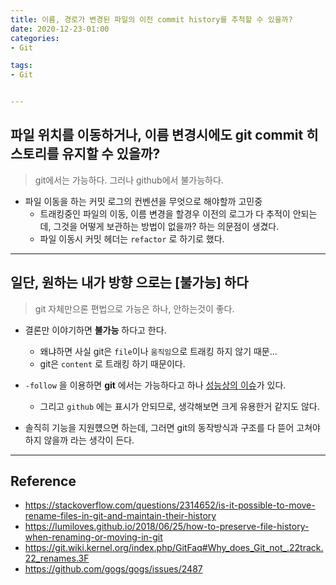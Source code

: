```yaml
---
title: 이름, 경로가 변경된 파일의 이전 commit history를 추척할 수 있을까?
date: 2020-12-23-01:00
categories:
- Git

tags:
- Git


---
```


## 파일 위치를 이동하거나, 이름 변경시에도 git commit 히스토리를 유지할 수 있을까?
> git에서는 가능하다. 그러나 github에서 불가능하다.

* 파일 이동을 하는 커밋 로그의 컨벤션을 무엇으로 해야할까 고민중
    * 트래킹중인 파일의 이동, 이름 변경을 할경우 이전의 로그가 다 추적이 안되는데, 그것을 어떻게 보관하는 방법이 없을까? 하는 의문점이 생겼다.
    * 파일 이동시 커밋 헤더는 `refactor` 로 하기로 했다.

---

## 일단, 원하는 내가 방향 으로는 [불가능] 하다
> git 자체만으론 편법으로 가능은 하나, 안하는것이 좋다.

* 결론만 이야기하면 **불가능** 하다고 한다.
    * 왜냐하면 사실 git은 `file`이나 `움직임`으로 트래킹 하지 않기 때문...
    * git은 `content` 로 트래킹 하기 때문이다.

* `-follow` 을 이용하면  **git** 에서는 가능하다고 하나 [성능상의 이슈](https://github.com/gogs/gogs/issues/2487)가 있다.
    *  그리고 `github` 에는 표시가 안되므로, 생각해보면 크게 유용한거 같지도 않다.
* 솔직히 기능을 지원헀으면 하는데, 그러면 git의 동작방식과 구조를 다 뜯어 고쳐야 하지 않을까 라는 생각이 든다.

---

## Reference
* https://stackoverflow.com/questions/2314652/is-it-possible-to-move-rename-files-in-git-and-maintain-their-history
* https://lumiloves.github.io/2018/06/25/how-to-preserve-file-history-when-renaming-or-moving-in-git
* https://git.wiki.kernel.org/index.php/GitFaq#Why_does_Git_not_.22track.22_renames.3F
* https://github.com/gogs/gogs/issues/2487
